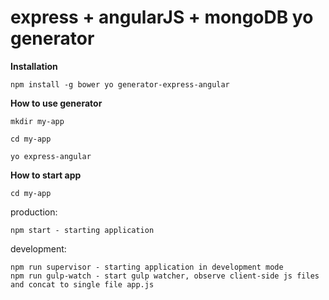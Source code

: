 # express + angularJS + mongoDB yo generator


**Installation**

    npm install -g bower yo generator-express-angular


**How to use generator**

    mkdir my-app
    
    cd my-app
    
    yo express-angular

**How to start app**

    cd my-app

production:

    npm start - starting application

development:

    npm run supervisor - starting application in development mode
    npm run gulp-watch - start gulp watcher, observe client-side js files and concat to single file app.js


